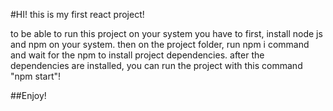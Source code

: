 #HI! this is my first react project!

to be able to run this project on your system you have to first, install node js and npm on your system.
then on the project folder, run npm i command and wait for the npm to install project dependencies.
after the dependencies are installed, you can run the project with this command "npm start"!

##Enjoy!
